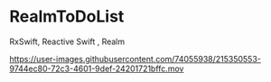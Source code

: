 # RealmToDoList
RxSwift, Reactive Swift , Realm


https://user-images.githubusercontent.com/74055938/215350553-9744ec80-72c3-4601-9def-24201721bffc.mov

